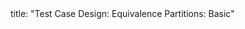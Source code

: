 <frontmatter>
title: "Test Case Design: Equivalence Partitions: Basic"
</frontmatter>

<include src="index-body.md" boilerplate />
